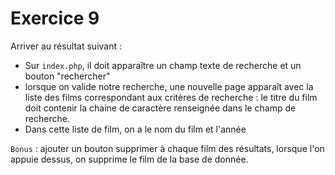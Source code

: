# Exercice 9

Arriver au résultat suivant :

- Sur `index.php`, il doit apparaître un champ texte de recherche et un bouton "rechercher"
- lorsque on valide notre recherche, une nouvelle page apparaît avec la liste des films correspondant aux critères de recherche : le titre du film doit contenir la chaine de caractère renseignée dans le champ de recherche.
- Dans cette liste de film, on a le nom du film et l'année

`Bonus` : ajouter un bouton supprimer à chaque film des résultats, lorsque l'on appuie dessus, on supprime le film de la base de donnée.